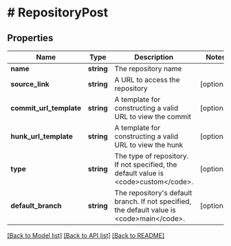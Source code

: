 # # RepositoryPost

## Properties

Name | Type | Description | Notes
------------ | ------------- | ------------- | -------------
**name** | **string** | The repository name |
**source_link** | **string** | A URL to access the repository | [optional]
**commit_url_template** | **string** | A template for constructing a valid URL to view the commit | [optional]
**hunk_url_template** | **string** | A template for constructing a valid URL to view the hunk | [optional]
**type** | **string** | The type of repository. If not specified, the default value is &lt;code&gt;custom&lt;/code&gt;. | [optional]
**default_branch** | **string** | The repository&#39;s default branch. If not specified, the default value is &lt;code&gt;main&lt;/code&gt;. | [optional]

[[Back to Model list]](../../README.md#models) [[Back to API list]](../../README.md#endpoints) [[Back to README]](../../README.md)
